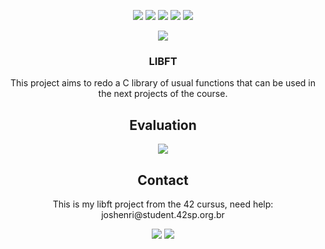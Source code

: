<p align="center">
  <img src="https://img.shields.io/github/contributors/josuehsilva/libft?style=for-the-badge"/>
  <img src="https://img.shields.io/github/forks/josuehsilva/libft?style=for-the-badge"/>
  <img src="https://img.shields.io/github/stars/josuehsilva/libft?style=for-the-badge"/>
  <img src="https://img.shields.io/github/issues/josuehsilva/libft?style=for-the-badge"/>
  <img src="https://img.shields.io/github/license/josuehsilva/libft?style=for-the-badge"/>
</p>

<p align="center">
  <img src="https://badge42.herokuapp.com/api/stats/joshenri?privacyEmail=true"/>
</p>
<h3 align="center">
  LIBFT
</h3>
<p align="center">
  This project aims to redo a C library of usual functions that can be used in the next projects of the course.
</p>

<h2 align="center">
  Evaluation
</h2>
<p align="center">
  <img src="https://badge42.herokuapp.com/api/project/joshenri/Libft"/>
</p>

<h2 align="center">
  Contact
</h2>
<p align="center">
  This is my libft project from the 42 cursus, need help: joshenri@student.42sp.org.br
</p>

<p align="center">
    <img src="https://forthebadge.com/images/badges/made-with-c.svg"/>
    <img src="https://forthebadge.com/images/badges/not-a-bug-a-feature.svg"/>
</p>
